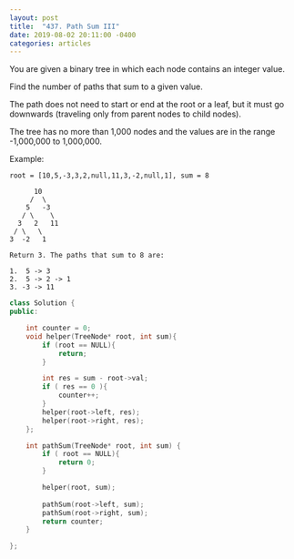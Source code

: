 ```yaml
---
layout: post
title:  "437. Path Sum III"
date: 2019-08-02 20:11:00 -0400
categories: articles
---
```

You are given a binary tree in which each node contains an integer value.

Find the number of paths that sum to a given value.

The path does not need to start or end at the root or a leaf, but it must go downwards (traveling only from parent nodes to child nodes).

The tree has no more than 1,000 nodes and the values are in the range -1,000,000 to 1,000,000.

Example:
```
root = [10,5,-3,3,2,null,11,3,-2,null,1], sum = 8

      10
     /  \
    5   -3
   / \    \
  3   2   11
 / \   \
3  -2   1

Return 3. The paths that sum to 8 are:

1.  5 -> 3
2.  5 -> 2 -> 1
3. -3 -> 11
```
```c++
class Solution {
public:

	int counter = 0;
	void helper(TreeNode* root, int sum){
		if (root == NULL){
			return;
		}

		int res = sum - root->val;
		if ( res == 0 ){
			counter++;
		}
		helper(root->left, res);
		helper(root->right, res);
	};

    int pathSum(TreeNode* root, int sum) {
        if ( root == NULL){
        	return 0;
        }

        helper(root, sum);
        
        pathSum(root->left, sum);
        pathSum(root->right, sum);
        return counter;
    }

};
```